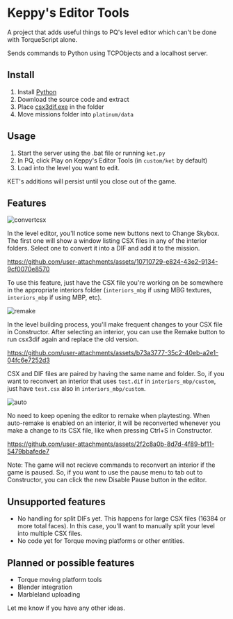 # Keppy's Editor Tools
A project that adds useful things to PQ's level editor which can't be done with TorqueScript alone.

Sends commands to Python using TCPObjects and a localhost server.

## Install
1. Install [Python](https://www.python.org/downloads/)
2. Download the source code and extract
3. Place [csx3dif.exe](https://github.com/RandomityGuy/csx3dif/releases) in the folder
4. Move missions folder into `platinum/data`

## Usage

1. Start the server using the .bat file or running `ket.py`
2. In PQ, click Play on Keppy's Editor Tools (in `custom/ket` by default)
3. Load into the level you want to edit.

KET's additions will persist until you close out of the game.

## Features
![convertcsx](https://github.com/KeppyMarbles/Keppys-Editor-Tools/assets/147150384/5b6f1b47-d5e2-4c49-b8c5-b8e9cf40ccc0)

In the level editor, you'll notice some new buttons next to Change Skybox. The first one will show a window listing CSX files in any of the interior folders. Select one to convert it into a DIF and add it to the mission.

https://github.com/user-attachments/assets/10710729-e824-43e2-9134-9cf0070e8570

To use this feature, just have the CSX file you're working on be somewhere in the appropriate interiors folder (`interiors_mbg` if using MBG textures, `interiors_mbp` if using MBP, etc).

![remake](https://github.com/user-attachments/assets/c5c3e809-1b7e-432a-8e92-e78971f7c435)

In the level building process, you'll make frequent changes to your CSX file in Constructor. After selecting an interior, you can use the Remake button to run csx3dif again and replace the old version.

https://github.com/user-attachments/assets/b73a3777-35c2-40eb-a2e1-04fc6e7252d3

CSX and DIF files are paired by having the same name and folder. So, if you want to reconvert an interior that uses `test.dif` in `interiors_mbp/custom`, just have `test.csx` also in `interiors_mbp/custom`.

![auto](https://github.com/user-attachments/assets/8caeb05f-6a99-451f-bc0f-72bd0e1f7c04)

No need to keep opening the editor to remake when playtesting. When auto-remake is enabled on an interior, it will be reconverted whenever you make a change to its CSX file, like when pressing Ctrl+S in Constructor.

https://github.com/user-attachments/assets/2f2c8a0b-8d7d-4f89-bf11-5479bbafede7

Note: The game will not recieve commands to reconvert an interior if the game is paused. So, if you want to use the pause menu to tab out to Constructor, you can click the new Disable Pause button in the editor.

## Unsupported features

+ No handling for split DIFs yet. This happens for large CSX files (16384 or more total faces). In this case, you'll want to manually split your level into multiple CSX files.
+ No code yet for Torque moving platforms or other entities.

## Planned or possible features

+ Torque moving platform tools
+ Blender integration
+ Marbleland uploading

Let me know if you have any other ideas.
